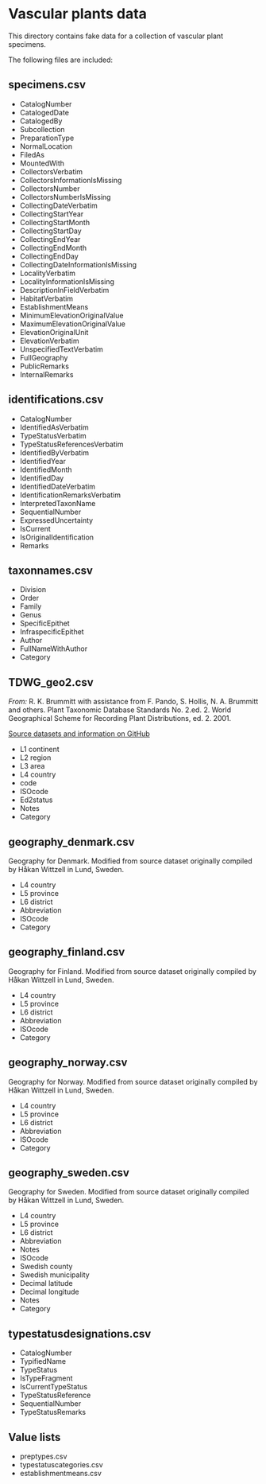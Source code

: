 Vascular plants data
====================

This directory contains fake data for a collection of vascular plant specimens.

The following files are included:

specimens.csv
-------------

* CatalogNumber
* CatalogedDate
* CatalogedBy
* Subcollection
* PreparationType
* NormalLocation
* FiledAs
* MountedWith
* CollectorsVerbatim
* CollectorsInformationIsMissing
* CollectorsNumber
* CollectorsNumberIsMissing
* CollectingDateVerbatim
* CollectingStartYear
* CollectingStartMonth
* CollectingStartDay
* CollectingEndYear
* CollectingEndMonth
* CollectingEndDay
* CollectingDateInformationIsMissing
* LocalityVerbatim
* LocalityInformationIsMissing
* DescriptionInFieldVerbatim
* HabitatVerbatim
* EstablishmentMeans
* MinimumElevationOriginalValue
* MaximumElevationOriginalValue
* ElevationOriginalUnit
* ElevationVerbatim
* UnspecifiedTextVerbatim
* FullGeography
* PublicRemarks
* InternalRemarks


identifications.csv
----------------------------
* CatalogNumber
* IdentifiedAsVerbatim
* TypeStatusVerbatim
* TypeStatusReferencesVerbatim
* IdentifiedByVerbatim
* IdentifiedYear
* IdentifiedMonth
* IdentifiedDay
* IdentifiedDateVerbatim
* IdentificationRemarksVerbatim
* InterpretedTaxonName
* SequentialNumber
* ExpressedUncertainty
* IsCurrent
* IsOriginalIdentification
* Remarks


taxonnames.csv
--------------
* Division
* Order
* Family
* Genus
* SpecificEpithet
* InfraspecificEpithet
* Author
* FullNameWithAuthor
* Category


TDWG_geo2.csv
-------------

*From:* R. K. Brummitt with assistance from F. Pando, S. Hollis, N. A. Brummitt and others. Plant Taxonomic Database Standards No. 2.ed. 2. World Geographical Scheme for Recording Plant Distributions, ed. 2.  2001.

[Source datasets and information on GitHub](https://github.com/tdwg/prior-standards/tree/master/world-geographical-scheme-for-recording-plant-distributions)

* L1 continent
* L2 region
* L3 area
* L4 country
* code
* ISOcode
* Ed2status
* Notes
* Category


geography_denmark.csv
--------------------
Geography for Denmark. Modified from source dataset originally compiled by Håkan Wittzell in Lund, Sweden.

* L4 country
* L5 province
* L6 district
* Abbreviation
* ISOcode
* Category


geography_finland.csv
--------------------
Geography for Finland. Modified from source dataset originally compiled by Håkan Wittzell in Lund, Sweden.

* L4 country
* L5 province
* L6 district
* Abbreviation
* ISOcode
* Category


geography_norway.csv
--------------------
Geography for Norway. Modified from source dataset originally compiled by Håkan Wittzell in Lund, Sweden.

* L4 country
* L5 province
* L6 district
* Abbreviation
* ISOcode
* Category


geography_sweden.csv
--------------------
Geography for Sweden. Modified from source dataset originally compiled by Håkan Wittzell in Lund, Sweden.

* L4 country
* L5 province
* L6 district
* Abbreviation
* Notes
* ISOcode
* Swedish county
* Swedish municipality
* Decimal latitude
* Decimal longitude
* Notes
* Category


typestatusdesignations.csv
--------------------------

* CatalogNumber
* TypifiedName
* TypeStatus
* IsTypeFragment
* IsCurrentTypeStatus
* TypeStatusReference
* SequentialNumber
* TypeStatusRemarks


Value lists
-----------
* preptypes.csv
* typestatuscategories.csv
* establishmentmeans.csv

